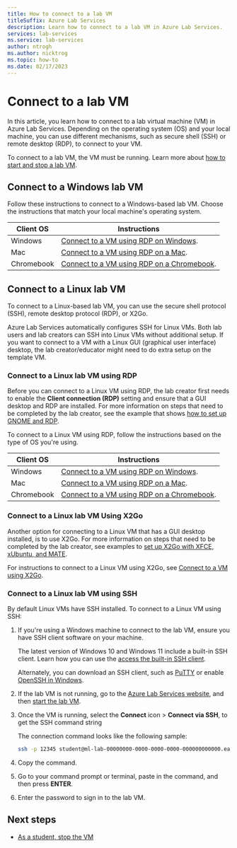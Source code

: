 ```yaml
---
title: How to connect to a lab VM
titleSuffix: Azure Lab Services
description: Learn how to connect to a lab VM in Azure Lab Services.
services: lab-services
ms.service: lab-services
author: ntrogh
ms.author: nicktrog
ms.topic: how-to
ms.date: 02/17/2023
---
```


# Connect to a lab VM

In this article, you learn how to connect to a lab virtual machine (VM) in Azure Lab Services. Depending on the operating system (OS) and your local machine, you can use different mechanisms, such as secure shell (SSH) or remote desktop (RDP), to connect to your VM.

To connect to a lab VM, the VM must be running. Learn more about [how to start and stop a lab VM](how-to-use-lab.md#start-or-stop-the-vm).

## Connect to a Windows lab VM

Follow these instructions to connect to a Windows-based lab VM. Choose the instructions that match your local machine's operating system.

| Client OS | Instructions |
| --------- | ------------ |
| Windows | [Connect to a VM using RDP on Windows](connect-virtual-machine-windows-rdp.md). |
| Mac | [Connect to a VM using RDP on a Mac](connect-virtual-machine-mac-remote-desktop.md). |
| Chromebook | [Connect to a VM using RDP on a Chromebook](connect-virtual-machine-chromebook-remote-desktop.md). |

## Connect to a Linux lab VM

To connect to a Linux-based lab VM, you can use the secure shell protocol (SSH), remote desktop protocol (RDP), or X2Go.

Azure Lab Services automatically configures SSH for Linux VMs. Both lab users and lab creators can SSH into Linux VMs without additional setup. If you want to connect to a VM with a Linux GUI (graphical user interface) desktop, the lab creator/educator might need to do extra setup on the template VM.

### Connect to a Linux lab VM using RDP

Before you can connect to a Linux VM using RDP, the lab creator first needs to enable the **Client connection (RDP)** setting and ensure that a GUI desktop and RDP are installed.  For more information on steps that need to be completed by the lab creator, see the example that shows [how to set up GNOME and RDP](how-to-enable-remote-desktop-linux.md#set-up-gnome-and-rdp).

To connect to a Linux VM using RDP, follow the instructions based on the type of OS you're using.

| Client OS | Instructions |
| --------- | ------------ |
| Windows | [Connect to a VM using RDP on Windows](connect-virtual-machine-windows-rdp.md). |
| Mac | [Connect to a VM using RDP on a Mac](connect-virtual-machine-mac-remote-desktop.md).|
| Chromebook | [Connect to a VM using RDP on a Chromebook](connect-virtual-machine-chromebook-remote-desktop.md). |

### Connect to a Linux lab VM Using X2Go

Another option for connecting to a Linux VM that has a GUI desktop installed, is to use X2Go.  For more information on steps that need to be completed by the lab creator, see examples to [set up X2Go with XFCE, xUbuntu, and MATE](./how-to-enable-remote-desktop-linux.md#setup).

For instructions to connect to a Linux VM using X2Go, see [Connect to a VM using X2Go](connect-virtual-machine-linux-x2go.md).

### Connect to a Linux lab VM using SSH

By default Linux VMs have SSH installed. To connect to a Linux VM using SSH:

1. If you're using a Windows machine to connect to the lab VM, ensure you have SSH client software on your machine.

    The latest version of Windows 10 and Windows 11 include a built-in SSH client. Learn how you can use the [access the built-in SSH client](/windows/terminal/tutorials/ssh).

    Alternately, you can download an SSH client, such as [PuTTY](https://www.putty.org/) or enable [OpenSSH in Windows](/windows-server/administration/openssh/openssh_install_firstuse).

1. If the lab VM is not running, go to the [Azure Lab Services website](https://labs.azure.com), and then [start the lab VM](how-to-use-lab.md#start-or-stop-the-vm).

1. Once the VM is running, select the **Connect** icon > **Connect via SSH**, to get the SSH command string

    The connection command looks like the following sample:

    ```bash
    ssh -p 12345 student@ml-lab-00000000-0000-0000-0000-000000000000.eastus2.cloudapp.azure.com
    ```

1. Copy the command.

1. Go to your command prompt or terminal, paste in the command, and then press **ENTER**.

1. Enter the password to sign in to the lab VM.

## Next steps

- [As a student, stop the VM](how-to-use-lab.md#start-or-stop-the-vm)
